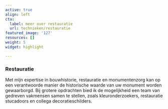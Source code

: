 ```yaml
---
active: true
align: left
cta:
  label: meer over restauratie
  url: technieken/restauratie
featured_image: '127'
resources: []
weight: 5
widget: highlight

---
```


### Restauratie

Met mijn expertise in bouwhistorie, restauratie en monumentenzorg kan op een verantwoorde manier de historische waarde van uw monument worden gewaarborgd. Bij grotere opdrachten bied ik de mogelijkheid een team van gedreven vakmensen samen te stellen, zoals kleuronderzoekers, restauratie stucadoors en collega decoratieschilders. 

